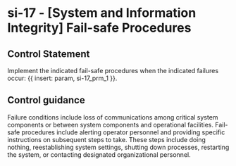 # si-17 - \[System and Information Integrity\] Fail-safe Procedures

## Control Statement

Implement the indicated fail-safe procedures when the indicated failures occur: {{ insert: param, si-17_prm_1 }}.

## Control guidance

Failure conditions include loss of communications among critical system components or between system components and operational facilities. Fail-safe procedures include alerting operator personnel and providing specific instructions on subsequent steps to take. These steps include doing nothing, reestablishing system settings, shutting down processes, restarting the system, or contacting designated organizational personnel.
